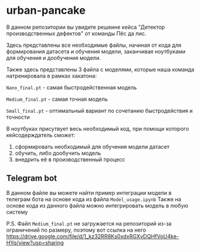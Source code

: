 # urban-pancake
В данном репозитории вы увидите решеине кейса "Детектор производственных дефектов" от команды Пёс да лис.

Здесь представлены все необходимые файлы, начиная от кода для формирования датасета и обучения модели, заканчивая ноутбуками для обучения и дообучения модели.

Также здесь представлены 3 файла с моделями, которые наша команда натренировала в рамках хакатона:

`Nano_final.pt` - самая быстродейственная модель

`Medium_final.pt` - самая точная модель

`Small_final.pt` - оптимальный вариант по сочетанию быстродействия и точности

В ноутбуках присутвует весь необходимый код, при помощи которого кейсодерждатель сможет:
1) сформировать необходимый для обучения модели датасет
2) обучить, либо дообучить модель
3) внедрить её в производственный процесс

## Telegram bot
В данном файле вы можете найти пример интеграции модели в телеграм бота на основе кода из файла `Model_usage.ipynb`
Также на основе кода из данного файла можно интегрировать модель в любую систему


P.S.
Файл `Medium_final.pt` не загружается на репозиторий из-за ограничений по размеру, поэтому вот ссылка на него https://drive.google.com/file/d/1_kz32RR8Ks0xdxRGXvDQHfVoU4ke-HYq/view?usp=sharing
